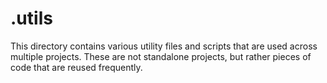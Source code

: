 # .utils

This directory contains various utility files and scripts that are used across multiple projects. These are not standalone projects, but rather pieces of code that are reused frequently.
